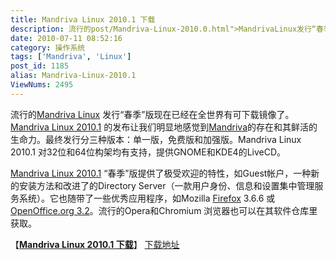 ```yaml
---
title: Mandriva Linux 2010.1 下载
description: 流行的post/Mandriva-Linux-2010.0.html">MandrivaLinux发行“春季”版现在已经在全世界有可下载镜像了。post/Mandriva-Linux-2010.1.html">MandrivaLinux2010.1的发布让我们明显地感觉到/tags/Mandriva">Mandriva的存在和其鲜活的生命力。最终发行分三种版本：单一版，免费版和加强版。MandrivaLinux2010.1对32位和64位构架均有支持，提供GNOME和KDE4的LiveCD。post/Mandriva-Linux-2010.1.html">MandrivaLinux2010.1“春季”版提供了极受欢迎的特性，如Guest帐户，一种新的安装方法和改进了的DirectoryServer（一款用户身份、信息和设置集中管理服务系统）。它也随带了一些优秀应用程序，如Mozilla/tags/FireFox">Firefox3.6.6或post/OpenOffice.org-Portable-3.2.0-Final.html">OpenOffice.org3.2。流行的Opera和Chromium浏览器也可以在其软件仓库里获取。
date: 2010-07-11 08:52:16
category: 操作系统
tags: ['Mandriva', 'Linux']
post_id: 1185
alias: Mandriva-Linux-2010.1
ViewNums: 2495
---
```


流行的[Mandriva Linux](/blog/mandriva-linux-20100) 发行“春季”版现在已经在全世界有可下载镜像了。[Mandriva Linux 2010.1](/blog/mandriva-linux-20101) 的发布让我们明显地感觉到[Mandriva](/tags/Mandriva)的存在和其鲜活的生命力。最终发行分三种版本：单一版，免费版和加强版。Mandriva Linux 2010.1 对32位和64位构架均有支持，提供GNOME和KDE4的LiveCD。

[Mandriva Linux 2010.1](/blog/mandriva-linux-20101) “春季”版提供了极受欢迎的特性，如Guest帐户，一种新的安装方法和改进了的Directory Server（一款用户身份、信息和设置集中管理服务系统）。它也随带了一些优秀应用程序，如Mozilla [Firefox](/tags/FireFox) 3.6.6 或[OpenOffice.org 3.2](/blog/openofficeorg-portable-320-final)。流行的Opera和Chromium 浏览器也可以在其软件仓库里获取。

【[**Mandriva Linux 2010.1 下载**](/blog/mandriva-linux-20101)】
[下载地址](http://ftp.free.fr/mirrors/ftp.mandriva.com/MandrivaLinux/official/iso/2010.1/)

